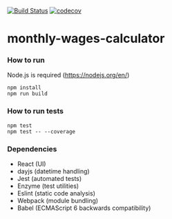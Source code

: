 [![Build Status](https://travis-ci.org/msarakon/monthly-wages-calculator.svg?branch=master)](https://travis-ci.org/msarakon/monthly-wages-calculator) [![codecov](https://codecov.io/gh/msarakon/monthly-wages-calculator/branch/master/graph/badge.svg)](https://codecov.io/gh/msarakon/monthly-wages-calculator)

# monthly-wages-calculator

### How to run
Node.js is required (https://nodejs.org/en/)

    npm install
    npm run build
    
### How to run tests
 
    npm test
    npm test -- --coverage
    
### Dependencies

* React (UI)
* dayjs (datetime handling)
* Jest (automated tests)
* Enzyme (test utilities)
* Eslint (static code analysis)
* Webpack (module bundling)
* Babel (ECMAScript 6 backwards compatibility)
